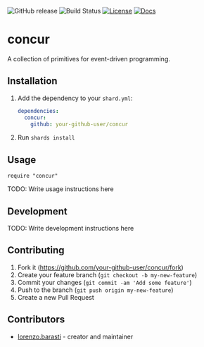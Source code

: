 ![GitHub release](https://img.shields.io/github/release/lbarasti/concur.svg)
![Build Status](https://github.com/lbarasti/concur/workflows/spec_and_docs/badge.svg)
[![License](https://img.shields.io/badge/license-MIT-blue.svg)](https://opensource.org/licenses/MIT)
[![Docs](https://img.shields.io/badge/docs-available-brightgreen.svg)](https://lbarasti.github.io/concur)

# concur

A collection of primitives for event-driven programming.

## Installation

1. Add the dependency to your `shard.yml`:

   ```yaml
   dependencies:
     concur:
       github: your-github-user/concur
   ```

2. Run `shards install`

## Usage

```crystal
require "concur"
```

TODO: Write usage instructions here

## Development

TODO: Write development instructions here

## Contributing

1. Fork it (<https://github.com/your-github-user/concur/fork>)
2. Create your feature branch (`git checkout -b my-new-feature`)
3. Commit your changes (`git commit -am 'Add some feature'`)
4. Push to the branch (`git push origin my-new-feature`)
5. Create a new Pull Request

## Contributors

- [lorenzo.barasti](https://github.com/your-github-user) - creator and maintainer
